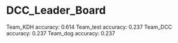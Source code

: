 # DCC_Leader_Board
Team_KDH accuracy: 0.614
Team_test accuracy: 0.237
Team_DCC accuracy: 0.237
Team_dog accuracy: 0.237
